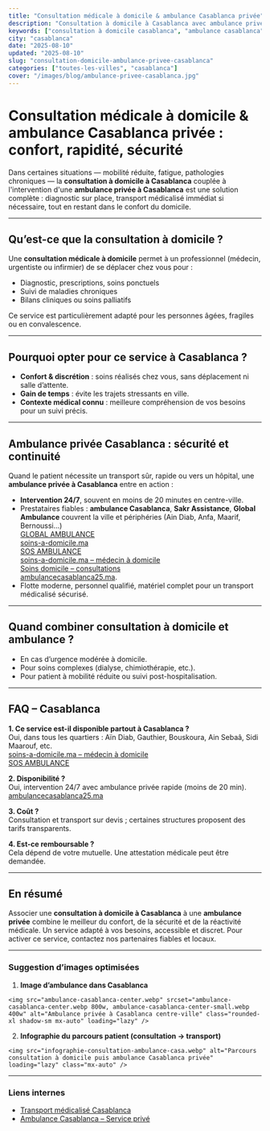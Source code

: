 ```yaml
---
title: "Consultation médicale à domicile & ambulance Casablanca privée"
description: "Consultation à domicile à Casablanca avec ambulance privée : confort, rapidité et sécurité. Disponibilité 24/7 et couverture de tous les quartiers."
keywords: ["consultation à domicile casablanca", "ambulance casablanca", "ambulance privée casablanca", "médecin à domicile casablanca", "urgence casablanca"]
city: "casablanca"
date: "2025-08-10"
updated: "2025-08-10"
slug: "consultation-domicile-ambulance-privee-casablanca"
categories: ["toutes-les-villes", "casablanca"]
cover: "/images/blog/ambulance-privee-casablanca.jpg"
---
```


# Consultation médicale à domicile & ambulance Casablanca privée : confort, rapidité, sécurité

Dans certaines situations — mobilité réduite, fatigue, pathologies chroniques — la **consultation à domicile à Casablanca** couplée à l'intervention d'une **ambulance privée à Casablanca** est une solution complète : diagnostic sur place, transport médicalisé immédiat si nécessaire, tout en restant dans le confort du domicile.  

---

## Qu’est-ce que la consultation à domicile ?

Une **consultation médicale à domicile** permet à un professionnel (médecin, urgentiste ou infirmier) de se déplacer chez vous pour :

- Diagnostic, prescriptions, soins ponctuels  
- Suivi de maladies chroniques  
- Bilans cliniques ou soins palliatifs  

Ce service est particulièrement adapté pour les personnes âgées, fragiles ou en convalescence.

---

## Pourquoi opter pour ce service à Casablanca ?

- **Confort & discrétion** : soins réalisés chez vous, sans déplacement ni salle d’attente.  
- **Gain de temps** : évite les trajets stressants en ville.  
- **Contexte médical connu** : meilleure compréhension de vos besoins pour un suivi précis.  

---

## Ambulance privée Casablanca : sécurité et continuité

Quand le patient nécessite un transport sûr, rapide ou vers un hôpital, une **ambulance privée à Casablanca** entre en action :

- **Intervention 24/7**, souvent en moins de 20 minutes en centre-ville.  
- Prestataires fiables : **ambulance Casablanca**, **Sakr Assistance**, **Global Ambulance** couvrent la ville et périphéries (Ain Diab, Anfa, Maarif, Bernoussi...)  
[GLOBAL AMBULANCE](https://ambulancecasablancamaroc.com/?utm_source=chatgpt.com)  
[soins-a-domicile.ma](https://soins-a-domicile.ma/ambulance-casablanca/?utm_source=chatgpt.com)  
[SOS AMBULANCE](https://sosambulances.ma/interets-de-la-consultation-a-domicile/?utm_source=chatgpt.com)  
[soins-a-domicile.ma – médecin à domicile](https://soins-a-domicile.ma/medecin-a-domicile-casablanca/?utm_source=chatgpt.com)  
[Soins domicile – consultations](https://soins-domicile.ma/consultations-domicile/?utm_source=chatgpt.com)  
[ambulancecasablanca25.ma](https://ambulancecasablanca25.ma/?utm_source=chatgpt.com).  
- Flotte moderne, personnel qualifié, matériel complet pour un transport médicalisé sécurisé.  

---

## Quand combiner consultation à domicile et ambulance ?

- En cas d’urgence modérée à domicile.  
- Pour soins complexes (dialyse, chimiothérapie, etc.).  
- Pour patient à mobilité réduite ou suivi post-hospitalisation.  

---

## FAQ – Casablanca

**1. Ce service est-il disponible partout à Casablanca ?**  
Oui, dans tous les quartiers : Aïn Diab, Gauthier, Bouskoura, Ain Sebaâ, Sidi Maarouf, etc.  
[soins-a-domicile.ma – médecin à domicile](https://soins-a-domicile.ma/medecin-a-domicile-casablanca/?utm_source=chatgpt.com)  
[SOS AMBULANCE](https://sosambulances.ma/interets-de-la-consultation-a-domicile/?utm_source=chatgpt.com)

**2. Disponibilité ?**  
Oui, intervention 24/7 avec ambulance privée rapide (moins de 20 min).  
[ambulancecasablanca25.ma](https://ambulancecasablanca25.ma/?utm_source=chatgpt.com)  

**3. Coût ?**  
Consultation et transport sur devis ; certaines structures proposent des tarifs transparents.

**4. Est-ce remboursable ?**  
Cela dépend de votre mutuelle. Une attestation médicale peut être demandée.

---

## En résumé

Associer une **consultation à domicile à Casablanca** à une **ambulance privée** combine le meilleur du confort, de la sécurité et de la réactivité médicale. Un service adapté à vos besoins, accessible et discret. Pour activer ce service, contactez nos partenaires fiables et locaux.

---

### Suggestion d’images optimisées

1. **Image d’ambulance dans Casablanca**  
```
<img src="ambulance-casablanca-center.webp" srcset="ambulance-casablanca-center.webp 800w, ambulance-casablanca-center-small.webp 400w" alt="Ambulance privée à Casablanca centre-ville" class="rounded-xl shadow-sm mx-auto" loading="lazy" />
```

2. **Infographie du parcours patient (consultation → transport)**  
```
<img src="infographie-consultation-ambulance-casa.webp" alt="Parcours consultation à domicile puis ambulance Casablanca privée" loading="lazy" class="mx-auto" />
```

---

### Liens internes

- [Transport médicalisé Casablanca](/blog/transport-medicalise-casablanca)  
- [Ambulance Casablanca – Service privé](/blog/ambulance-privee-casablanca)
